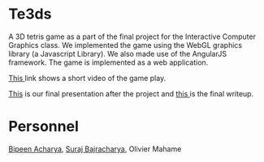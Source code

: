 # Te3ds
A 3D tetris game as a part of the final project for the Interactive Computer Graphics class. We implemented the game using the WebGL graphics library (a Javascript Library). We also made use of the AngularJS framework. The game is implemented as a web application.

<a href="https://www.youtube.com/watch?v=MoYmfrxNLjM">This  </a> link shows a short video of the game play. 

<a href="/Presentation01_WebGL.pdf">This</a> is our final presentation after the project and <a href="/Final.pdf"> this </a> is the final writeup.

# Personnel
<a href="https://github.com/acharyab15">Bipeen Acharya</a>, <a href="https://github.com/Rowboat353">Suraj Bajracharya</a>, Olivier Mahame
